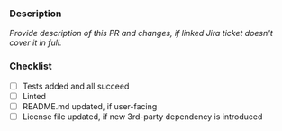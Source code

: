 ### Description

_Provide description of this PR and changes, if linked Jira ticket doesn't cover it in full._

### Checklist

- [ ] Tests added and all succeed
- [ ] Linted
- [ ] README.md updated, if user-facing
- [ ] License file updated, if new 3rd-party dependency is introduced

